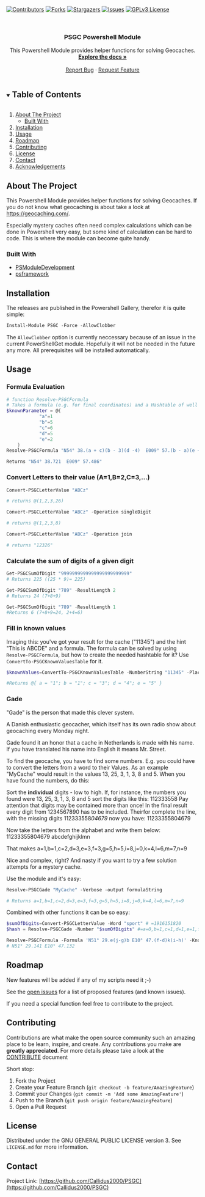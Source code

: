 ﻿<!--
*** Thanks for checking out the Best-README-Template. If you have a suggestion
*** that would make this better, please fork the repo and create a pull request
*** or simply open an issue with the tag "enhancement".
*** Thanks again! Now go create something AMAZING! :D
***
-->

<!-- PROJECT SHIELDS -->
<!--
*** I'm using markdown "reference style" links for readability.
*** Reference links are enclosed in brackets [ ] instead of parentheses ( ).
*** See the bottom of this document for the declaration of the reference variables
*** for contributors-url, forks-url, etc. This is an optional, concise syntax you may use.
*** https://www.markdownguide.org/basic-syntax/#reference-style-links
-->
[![Contributors][contributors-shield]][contributors-url]
[![Forks][forks-shield]][forks-url]
[![Stargazers][stars-shield]][stars-url]
[![Issues][issues-shield]][issues-url]
[![GPLv3 License][license-shield]][license-url]


<br />
<p align="center">
<!-- PROJECT LOGO
  <a href="https://github.com/Callidus2000/PSGC">
    <img src="images/logo.png" alt="Logo" width="80" height="80">
  </a>
-->

  <h3 align="center">PSGC Powershell Module</h3>

  <p align="center">
    This Powershell Module provides helper functions for solving Geocaches.
    <br />
    <a href="https://github.com/Callidus2000/PSGC"><strong>Explore the docs »</strong></a>
    <br />
    <br />
    <a href="https://github.com/Callidus2000/PSGC/issues">Report Bug</a>
    ·
    <a href="https://github.com/Callidus2000/PSGC/issues">Request Feature</a>
  </p>
</p>



<!-- TABLE OF CONTENTS -->
<details open="open">
  <summary><h2 style="display: inline-block">Table of Contents</h2></summary>
  <ol>
    <li>
      <a href="#about-the-project">About The Project</a>
      <ul>
        <li><a href="#built-with">Built With</a></li>
      </ul>
    </li>
        <li><a href="#installation">Installation</a></li>
    <li><a href="#usage">Usage</a></li>
    <li><a href="#roadmap">Roadmap</a></li>
    <li><a href="#contributing">Contributing</a></li>
    <li><a href="#license">License</a></li>
    <li><a href="#contact">Contact</a></li>
    <li><a href="#acknowledgements">Acknowledgements</a></li>
  </ol>
</details>



<!-- ABOUT THE PROJECT -->
## About The Project

This Powershell Module provides helper functions for solving Geocaches. If you do not know what geocaching is about take a look at https://geocaching.com/.

Especially mystery caches often need complex calculations which can be done in Powershell very easy, but some kind of calculation can be hard to code. This is where the module can become quite handy.

### Built With

* [PSModuleDevelopment](https://github.com/PowershellFrameworkCollective/PSModuleDevelopment)
* [psframework](https://github.com/PowershellFrameworkCollective/psframework)



<!-- GETTING STARTED -->
## Installation

The releases are published in the Powershell Gallery, therefor it is quite simple:
  ```powershell
  Install-Module PSGC -Force -AllowClobber
  ```
The `AllowClobber` option is currently neccessary because of an issue in the current PowerShellGet module. Hopefully it will not be needed in the future any more.
All prerequisites will be installed automatically.

<!-- USAGE EXAMPLES -->
## Usage
### Formula Evaluation
```Powershell
# function Resolve-PSGCFormula
# Takes a formula (e.g. for final coordinates) and a Hashtable of well known values and computes the formula.
$knownParameter = @{
            "a"=1
            "b"=5
            "c"=6
            "d"=5
            "e"=2
    }
Resolve-PSGCFormula "N54° 38.(a + c)(b - 3)(d -4)  E009° 57.(b - a)(e + c)(a + b)" $knownParameter

Returns "N54° 38.721  E009° 57.486"
```

### Convert Letters to their value (A=1,B=2,C=3,...)
```Powershell
Convert-PSGCLetterValue "ABCz"

# returns @(1,2,3,26)

Convert-PSGCLetterValue "ABCz" -Operation singleDigit

# returns @(1,2,3,8)

Convert-PSGCLetterValue "ABCz" -Operation join

# returns "12326"
```

### Calculate the sum of digits of a given digit
```Powershell
Get-PSGCSumOfDigit "9999999999999999999999999"
# Returns 225 ((25 * 9)= 225)

Get-PSGCSumOfDigit "789" -ResultLength 2
# Returns 24 (7+8+9)

Get-PSGCSumOfDigit "789" -ResultLength 1
#Returns 6 (7+8+9=24, 2+4=6)
```
### Fill in known values
Imaging this: you've got your result for the cache ("11345") and the hint "This is ABCDE" and a formula. The formula can be solved by using `Resolve-PSGCFormula`, but how to create the needed hashtable for it? Use `ConvertTo-PSGCKnownValuesTable` for it.

```Powershell
$knownValues=ConvertTo-PSGCKnownValuesTable -NumberString "11345" -Placeholder "abcde"

#Returns @{ a = "1"; b = "1"; c = "3"; d = "4"; e = "5" }

```


### Gade
"Gade" is the person that made this clever system.

A Danish enthusiastic geocacher, which itself has its own radio show about geocaching every Monday night.

Gade found it an honor that a cache in Netherlands is made with his name.
If you have  translated  his name into English it  means Mr. Street.

To find the geocache, you have to find some numbers. E.g. you could have to
convert the letters from a word to their Values.
As an example "MyCache" would result in  the values 13, 25, 3, 1, 3, 8 and 5.
When you have found the numbers, do this:

Sort the **individual** digits - low to high.
If, for instance, the numbers you found were 13, 25, 3, 1, 3, 8 and 5 sort the digits like this: 112333558
Pay attention that digits may be contained more than once!
In the final result every digit from 1234567890 has to be included.
Theirfor complete the line, with the missing digits 112333558*04679* now you have:
11233355804679

Now take the letters from the alphabet and write them below:
11233355804679
abcdefghijklmn

That makes a=1,b=1,c=2,d=3,e=3,f=3,g=5,h=5,i=8,j=0,k=4,l=6,m=7,n=9

Nice and complex, right? And nasty if you want to try a few solution attempts for a mystery cache.

Use the module and it's easy:
```Powershell
Resolve-PSGCGade "MyCache" -Verbose -output formulaString

# Returns a=1,b=1,c=2,d=3,e=3,f=3,g=5,h=5,i=8,j=0,k=4,l=6,m=7,n=9
```

Combined with other functions it can be so easy:
```Powershell
$sumOfDigits=Convert-PSGCLetterValue -Word "sport" # =1916151820
$hash = Resolve-PSGCGade -Number "$sumOfDigits" #=a=0,b=1,c=1,d=1,e=1,f=2,g=5,h=6,i=8,j=9,k=3,l=4,m=7

Resolve-PSGCFormula -Formula 'N51° 29.e(j-g)b E10° 47.(f-d)k(i-h)' -KnownValues $hash
# N51° 29.141 E10° 47.132
```


<!-- ROADMAP -->
## Roadmap
New features will be added if any of my scripts need it ;-)

See the [open issues](https://github.com/Callidus2000/PSGC/issues) for a list of proposed features (and known issues).

If you need a special function feel free to contribute to the project.

<!-- CONTRIBUTING -->
## Contributing

Contributions are what make the open source community such an amazing place to be learn, inspire, and create. Any contributions you make are **greatly appreciated**. For more details please take a look at the [CONTRIBUTE](docs/CONTRIBUTING.md#Contributing-to-this-repository) document

Short stop:

1. Fork the Project
2. Create your Feature Branch (`git checkout -b feature/AmazingFeature`)
3. Commit your Changes (`git commit -m 'Add some AmazingFeature'`)
4. Push to the Branch (`git push origin feature/AmazingFeature`)
5. Open a Pull Request


<!-- LICENSE -->
## License

Distributed under the GNU GENERAL PUBLIC LICENSE version 3. See `LICENSE.md` for more information.



<!-- CONTACT -->
## Contact


Project Link: [https://github.com/Callidus2000/PSGC](https://github.com/Callidus2000/PSGC)



<!-- MARKDOWN LINKS & IMAGES -->
<!-- https://www.markdownguide.org/basic-syntax/#reference-style-links -->
[contributors-shield]: https://img.shields.io/github/contributors/Callidus2000/PSGC.svg?style=for-the-badge
[contributors-url]: https://github.com/Callidus2000/PSGC/graphs/contributors
[forks-shield]: https://img.shields.io/github/forks/Callidus2000/PSGC.svg?style=for-the-badge
[forks-url]: https://github.com/Callidus2000/PSGC/network/members
[stars-shield]: https://img.shields.io/github/stars/Callidus2000/PSGC.svg?style=for-the-badge
[stars-url]: https://github.com/Callidus2000/PSGC/stargazers
[issues-shield]: https://img.shields.io/github/issues/Callidus2000/PSGC.svg?style=for-the-badge
[issues-url]: https://github.com/Callidus2000/PSGC/issues
[license-shield]: https://img.shields.io/github/license/Callidus2000/PSGC.svg?style=for-the-badge
[license-url]: https://github.com/Callidus2000/PSGC/blob/master/LICENSE

